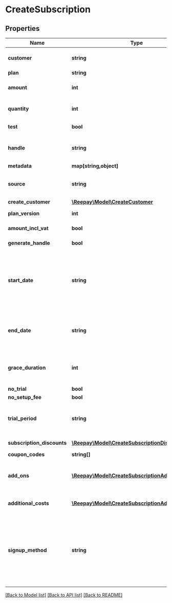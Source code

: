 # CreateSubscription

## Properties
Name | Type | Description | Notes
------------ | ------------- | ------------- | -------------
**customer** | **string** | Customer handle of existing customer. Customer can also be provided in same operation by supplying the parameter &#x60;create_customer&#x60;. | [optional] 
**plan** | **string** | Plan handle | 
**amount** | **int** | Optional custom per quantity plan price. If provided the plan price billed for each billing period will be overridden by this price. | [optional] 
**quantity** | **int** | Optional quantity of the plan product for this subscription. If not provided the default is the default plan quantity defined for the plan. | [optional] 
**test** | **bool** | Test flag. If given it will be verified that the account state matches the intended create state. | [optional] 
**handle** | **string** | Per account unique handle for the subscription. Max length 255 with allowable characters [a-zA-Z0-9_.-@]. Must be provided if generate_handle not defined. | [optional] 
**metadata** | **map[string,object]** | Custom metadata. | [optional] 
**source** | **string** | The payment method source if signup method &#x60;source&#x60;. Either an existing payment method for the customer, e.g. existing card id &#x60;ca_...&#x60; or a card token &#x60;ct_...&#x60;. | [optional] 
**create_customer** | [**\Reepay\Model\CreateCustomer**](CreateCustomer.md) |  | [optional] 
**plan_version** | **int** | Optional plan version, default is to use newest version of plan | [optional] 
**amount_incl_vat** | **bool** | Whether the optional amount is including VAT. Defaults to true. | [optional] 
**generate_handle** | **bool** | Auto generate handle on the form sub-[sequence_number] | [optional] 
**start_date** | **string** | Date and time on the form &#x60;yyyy-MM-dd&#x60;, &#x60;yyyyMMdd&#x60;, &#x60;yyyy-MM-ddTHH:mm&#x60; and &#x60;yyyy-MM-ddTHH:mm:ss&#x60; from which the subscription is eligible to schedule first invoice. If no time part is given start of day will be used. A start date in the past can be used, but no more than one period length in the past. A start date in the past can result in an instant invoice for a past billing period start. Default value is current date and time. | [optional] 
**end_date** | **string** | Fixed date and time on the form &#x60;yyyy-MM-dd&#x60;, &#x60;yyyyMMdd&#x60;, &#x60;yyyy-MM-ddTHH:mm&#x60; and &#x60;yyyy-MM-ddTHH:mm:ss&#x60; where the subscription will automatically cancel. The subscription will expire at the end of the billing period containing the end date. Default is no fixed end date. | [optional] 
**grace_duration** | **int** | A grace duration in seconds from the creation of a subscription where no dunning process is started for a failing invoice. This allows a certain amount of time for the customer to sign up with a payment method. | [optional] 
**no_trial** | **bool** | Override plan trial settings and disable trial | [optional] 
**no_setup_fee** | **bool** | Override plan setup fee settings and disable fee | [optional] 
**trial_period** | **string** | Optional custom trial period overriding the setting on the subscription plan. Defined in ISO 8601 duration. See https://en.wikipedia.org/wiki/ISO_8601#Durations. E.g. &#x60;P7D&#x60; for seven days or &#x60;P1M&#x60; for one month. | [optional] 
**subscription_discounts** | [**\Reepay\Model\CreateSubscriptionDiscount[]**](CreateSubscriptionDiscount.md) | Discounts to attach to subscription. A maximum of 100 discounts is allowed. | [optional] 
**coupon_codes** | **string[]** | Coupon codes to redeem for subscription | [optional] 
**add_ons** | [**\Reepay\Model\CreateSubscriptionAddOn[]**](CreateSubscriptionAddOn.md) | Add-ons to attach to subscription. The same add-on can only be attached to subscription once unless unique handles are supplied for the subscription add-on. A maximum of 100 add-ons is allowed. | [optional] 
**additional_costs** | [**\Reepay\Model\CreateSubscriptionAdditionalCost[]**](CreateSubscriptionAdditionalCost.md) | Additional costs to add to subscription at creation time. A maximum of 100 additional costs is allowed. | [optional] 
**signup_method** | **string** | The signup method, how to get payment information from customer, one of the following: &#x60;source&#x60;, &#x60;email&#x60;, &#x60;link&#x60;. The &#x60;source&#x60; method takes a reference to an existing customer payment method (e.g. card &#x60;ca_..&#x60;) or a card token for &#x60;ct_...&#x60;. The method &#x60;email&#x60; will send an email to customer requesting payment information with a link to a hosted page. The method &#x60;link&#x60; does not do anything but the hosted page link in the subscription object can be provided to the customer as a link to enter payment information. | 

[[Back to Model list]](../../README.md#documentation-for-models) [[Back to API list]](../../README.md#documentation-for-api-endpoints) [[Back to README]](../../README.md)

